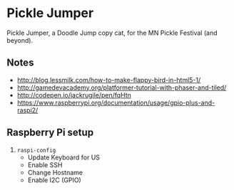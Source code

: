 # Pickle Jumper

Pickle Jumper, a Doodle Jump copy cat, for the MN Pickle Festival (and beyond).

## Notes

* http://blog.lessmilk.com/how-to-make-flappy-bird-in-html5-1/
* http://gamedevacademy.org/platformer-tutorial-with-phaser-and-tiled/
* http://codepen.io/jackrugile/pen/fqHtn
* https://www.raspberrypi.org/documentation/usage/gpio-plus-and-raspi2/

## Raspberry Pi setup

1. `raspi-config`
    * Update Keyboard for US
    * Enable SSH
    * Change Hostname
    * Enable I2C (GPIO)
